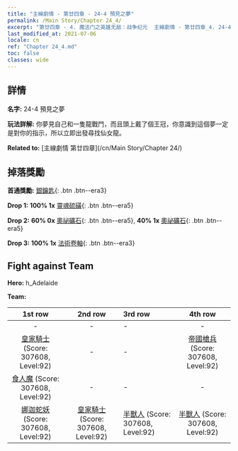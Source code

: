 ```yaml
---
title: "主線劇情 - 第廿四章 - 24-4 預見之夢"
permalink: /Main Story/Chapter 24_4/
excerpt: "第廿四章 - 4. 魔法门之英雄无敌：战争纪元  主線劇情 - 第廿四章_4. 24-4 預見之夢"
last_modified_at: 2021-07-06
locale: cn
ref: "Chapter 24_4.md"
toc: false
classes: wide
---
```


## 詳情

 **名字:** 24-4 預見之夢

 **玩法詳解:** 你夢見自己和一隻龍戰鬥，而且頭上戴了個王冠，你意識到這個夢一定是對你的指示，所以立即出發尋找仙女龍。

 **Related to:** [主線劇情 第廿四章](/cn/Main Story/Chapter 24/)

## 掉落獎勵

 **首通獎勵:** [銀鑰匙](/cn/Items/con_693/){: .btn .btn--era3}

 **Drop 1:** **100% 1x** [靈魂硫磺](/cn/Items/mat_85/){: .btn .btn--era5}

 **Drop 2:** **60% 0x** [奧祕礦石](/cn/Items/mat_75/){: .btn .btn--era5}, **40% 1x** [奧祕礦石](/cn/Items/mat_75/){: .btn .btn--era5}

 **Drop 3:** **100% 1x** [法術卷軸](/cn/Items/con_694/){: .btn .btn--era3}


## Fight against Team
 **Hero:** h_Adelaide

 **Team:**


  | 1st row | 2nd row | 3rd row | 4th row |
  |:----:|:----:|:----|:----:|
  | - | - | - | - |
  | [皇家騎士](/cn/units/Cavalier/) (Score: 307608, Level:92)  | - | - | [帝國槍兵](/cn/units/Pikeman/) (Score: 307608, Level:92)  |
  | [食人魔](/cn/units/Ogre/) (Score: 307608, Level:92)  | - | - | - |
  | [娜迦蛇妖](/cn/units/Naga/) (Score: 307608, Level:92)  | [皇家騎士](/cn/units/Cavalier/) (Score: 307608, Level:92)  | [半獸人](/cn/units/Orc/) (Score: 307608, Level:92)  | [半獸人](/cn/units/Orc/) (Score: 307608, Level:92)  |


